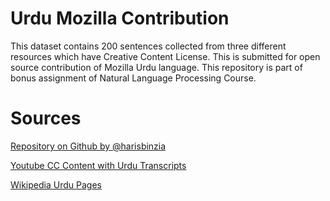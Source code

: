 # Urdu Mozilla Contribution

This dataset contains 200 sentences collected from three different resources which have Creative Content License. This is submitted for open source contribution of Mozilla Urdu language. This repository is part of bonus assignment of Natural Language Processing Course.

# Sources 

[Repository on Github by @harisbinzia](https://github.com/harisbinzia/SimplifyUR/blob/master/Data/Complex.txt)

[Youtube CC Content with Urdu Transcripts](https://www.youtube.com/ "Youtube Homepage")

[Wikipedia Urdu Pages](https://ur.wikipedia.org/ "Wikipedia Urdu Homepage")




